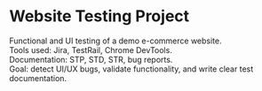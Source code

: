# Website Testing Project

Functional and UI testing of a demo e-commerce website.  
Tools used: Jira, TestRail, Chrome DevTools.  
Documentation: STP, STD, STR, bug reports.  
Goal: detect UI/UX bugs, validate functionality, and write clear test documentation.


